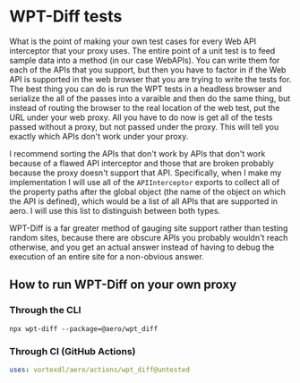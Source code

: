 # WPT-Diff tests

What is the point of making your own test cases for every Web API interceptor that your proxy uses. The entire point of a unit test is to feed sample data into a method (in our case WebAPIs). You can write them for each of the APIs that you support, but then you have to factor in if the Web API is supported in the web browser that you are trying to write the tests for. The best thing you can do is run the WPT tests in a headless browser and serialize the all of the passes into a varaible and then do the same thing, but instead of routing the browser to the real location of the web test, put the URL under your web proxy. All you have to do now is get all of the tests passed without a proxy, but not passed under the proxy. This will tell you exactly which APIs don't work under your proxy.

I recommend sorting the APIs that don't work by APIs that don't work because of a flawed API interceptor and those that are broken probably because the proxy doesn't support that API. Specifically, when I make my implementation I will use all of the `APIInterceptor` exports to collect all of the property paths after the global object (the name of the object on which the API is defined), which would be a list of all APIs that are supported in aero. I will use this list to distinguish between both types.

WPT-Diff is a far greater method of gauging site support rather than testing random sites, because there are obscure APIs you probably wouldn't reach otherwise, and you get an actual answer instead of having to debug the execution of an entire site for a non-obvious answer.

## How to run WPT-Diff on your own proxy

### Through the CLI

`npx wpt-diff --package=@aero/wpt_diff`

### Through CI (GitHub Actions)

```yaml
uses: vortexdl/aero/actions/wpt_diff@untested
```